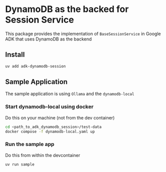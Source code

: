 # DynamoDB as the backed for Session Service

This package provides the implementation of `BaseSessionService` in Google ADK that
uses DynamoDB as the backend

## Install

```bash
uv add adk-dynamodb-session
```

## Sample Application

The sample application is using `Ollama` and the `dynamodb-local`

### Start dynamodb-local using docker

Do this on your machine (not from the dev container)

```bash
cd <path_to_adk_dynamodb_session>/test-data
docker compose -f dynamodb-local.yaml up
```

### Run the sample app

Do this from within the devcontainer

```bash
uv run sample
```